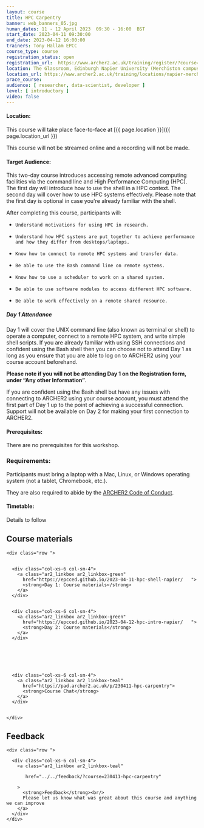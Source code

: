 ```yaml
---
layout: course
title: HPC Carpentry
banner: web_banners_05.jpg 
human_dates: 11 - 12 April 2023  09:30 - 16:00  BST
start_date: 2023-04-11 09:30:00
end_date: 2023-04-12 16:00:00
trainers: Tony Hallam EPCC
course_type: course
registration_status: open
registration_url:  https://www.archer2.ac.uk/training/register/?course=230411-hpc-carpentry
location: The Glassroom, Edinburgh Napier University (Merchiston campus)
location_url: https://www.archer2.ac.uk/training/locations/napier-merchiston
prace_course: 
audience: [ researcher, data-scientist, developer ]
level: [ introductory ]
video: false
---
```


#### Location:

This course will take place face-to-face at  [{{ page.location }}]({{ page.location_url }})

This course will not be streamed online and a recording will not be made.

#### Target Audience:

This two-day course introduces accessing remote advanced computing facilities via the command line and High Performance Computing (HPC). The first day will introduce how to use the shell in a HPC context. The second day will cover how to use HPC systems effectively. Please note that the first day is optional in case you're already familiar with the shell.

After completing this course, participants will:

-     Understand motivations for using HPC in research.
-     Understand how HPC systems are put together to achieve performance and how they differ from desktops/laptops.
-     Know how to connect to remote HPC systems and transfer data.
-     Be able to use the Bash command line on remote systems.
-     Know how to use a scheduler to work on a shared system.
-     Be able to use software modules to access different HPC software.
-     Be able to work effectively on a remote shared resource.

##### Day 1 Attendance

Day 1 will cover the UNIX command line (also known as terminal or shell) to operate a computer, connect to a remote HPC system, and write simple shell scripts. If you are already familiar with using SSH connections and confident using the Bash shell then you can choose not to attend Day 1 as long as you ensure that you are able to log on to ARCHER2 using your course account beforehand.

**Please note if you will not be attending Day 1 on the Registration form, under “Any other Information”**.

If you are confident using the Bash shell but have any issues with connecting to ARCHER2 using your course account, you must attend the first part of Day 1 up to the point of achieving a successful connection. Support will not be available on Day 2 for making your first connection to ARCHER2.

#### Prerequisites:

There are no prerequisites for this workshop.

### Requirements:

Participants must bring a laptop with a Mac, Linux, or Windows operating system (not a tablet, Chromebook, etc.).

They are also required to abide by the [ARCHER2  Code of Conduct](../../../about/policies/code-of-conduct.html). 


#### Timetable:

Details to follow

<section id="service">

 

<h2><a name="materials">Course materials</a></h2>



    <div class="row ">	

 		
      <div class="col-xs-6 col-sm-4">
        <a class="ar2_linkbox ar2_linkbox-green" 
          href="https://epcced.github.io/2023-04-11-hpc-shell-napier/   ">
          <strong>Day 1: Course materials</strong>         
        </a>
      </div>


      <div class="col-xs-6 col-sm-4">
        <a class="ar2_linkbox ar2_linkbox-green" 
          href="https://epcced.github.io/2023-04-12-hpc-intro-napier/   ">
          <strong>Day 2: Course materials</strong>         
        </a>
      </div>





  
      <div class="col-xs-6 col-sm-4">
        <a class="ar2_linkbox ar2_linkbox-teal" 
          href="https://pad.archer2.ac.uk/p/230411-hpc-carpentry">
          <strong>Course Chat</strong>       
        </a>
      </div>
		

 	</div>
		
		
					


<!-- 		
<h2><a name="videos">Videos</a></h2>

<h3>Session 1</h3>

<div>
	<iframe title="Video" width="560" height="315" src="https://www.youtube.com/embed/xxxxxxxxxxx" frameborder="0" allow="accelerometer; autoplay; encrypted-media; gyroscope; picture-in-picture" allowfullscreen></iframe>
</div>

 -->






<h2><a name="feedback">Feedback</a></h2>


    <div class="row ">	

      <div class="col-xs-6 col-sm-4">
        <a class="ar2_linkbox ar2_linkbox-teal" 

           href="../../feedback/?course=230411-hpc-carpentry" 

		>
          <strong>Feedback</strong><br/>
          Please let us know what was great about this course and anything we can improve
        </a>
      </div>
    </div>
		
	

 
</section>


